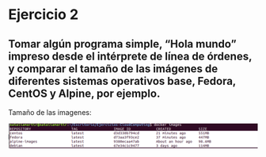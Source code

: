 # Ejercicio 2
## Tomar algún programa simple, “Hola mundo” impreso desde el intérprete de línea de órdenes, y comparar el tamaño de las imágenes de diferentes sistemas operativos base, Fedora, CentOS y Alpine, por ejemplo.

Tamaño de las imagenes:

![Tamaño imagenes contenedores](https://github.com/natalia2911/Ejercicios-CloudComputing/blob/master/Tema%204:%20Uso%20de%20contenedores/EJ2/img/tam.png)
